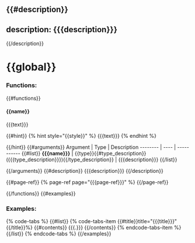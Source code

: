 {{#description}}
---
description: {{{description}}}
---
{{/description}}

# {{global}}

### Functions:
{{#functions}}
#### {{name}}

{{{text}}}

{{#hint}}
{% hint style="{{style}}" %}
{{{text}}}
{% endhint %}

{{/hint}}
{{#arguments}}
Argument | Type | Description
-------- | ---- | -----------
{{#list}}
  **{{{name}}}** | {{type}}{{#type_description}} ({{{type_description}}}){{/type_description}} | {{{description}}}
{{/list}}

{{/arguments}}
{{#description}}
{{{description}}}
{{/description}}

{{#page-ref}}
{% page-ref page="{{{page-ref}}}" %}
{{/page-ref}}

{{/functions}}
{{#examples}}
### Examples:

{% code-tabs %}
{{#list}}
{% code-tabs-item {{#title}}title="{{{title}}}" {{/title}}%}
{{#contents}}
{{{.}}}
{{/contents}}
{% endcode-tabs-item %}
{{/list}}
{% endcode-tabs %}
{{/examples}}